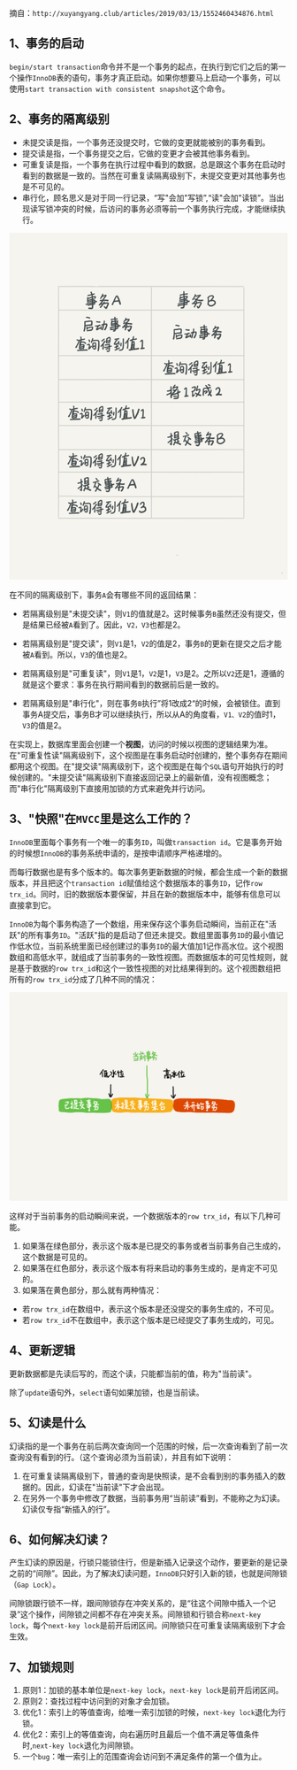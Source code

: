 摘自：`http://xuyangyang.club/articles/2019/03/13/1552460434876.html`

## 1、事务的启动

`begin/start transaction`命令并不是一个事务的起点，在执行到它们之后的第一个操作`InnoDB`表的语句，事务才真正启动。如果你想要马上启动一个事务，可以使用`start transaction with consistent snapshot`这个命令。



## 2、事务的隔离级别

* 未提交读是指，一个事务还没提交时，它做的变更就能被别的事务看到。
* 提交读是指，一个事务提交之后，它做的变更才会被其他事务看到。
* 可重复读是指，一个事务在执行过程中看到的数据，总是跟这个事务在启动时看到的数据是一致的。当然在可重复读隔离级别下，未提交变更对其他事务也是不可见的。
* 串行化，顾名思义是对于同一行记录，“写"会加"写锁”,“读"会加"读锁”。当出现读写锁冲突的时候，后访问的事务必须等前一个事务执行完成，才能继续执行。

![数据库事务](./assert/7.png)

在不同的隔离级别下，事务`A`会有哪些不同的返回结果：

* 若隔离级别是"未提交读"，则`V1`的值就是2。这时候事务`B`虽然还没有提交，但是结果已经被`A`看到了。因此，`V2，V3`也都是2。

* 若隔离级别是"提交读"，则`V1`是1，`V2`的值是2，事务`B`的更新在提交之后才能被`A`看到。所以，`V3`的值也是2。

* 若隔离级别是"可重复读"，则`V1`是1，`V2`是1，`V3`是2。之所以`V2`还是1，遵循的就是这个要求：事务在执行期间看到的数据前后是一致的。

* 若隔离级别是"串行化"，则在事务`B`执行”将1改成2“的时候，会被锁住。直到事务A提交后，事务B才可以继续执行，所以从A的角度看，`V1、V2`的值时1，`V3`的值是2。

在实现上，数据库里面会创建一个**视图**，访问的时候以视图的逻辑结果为准。在"可重复性读"隔离级别下，这个视图是在事务启动时创建的，整个事务存在期间都用这个视图。在"提交读"隔离级别下，这个视图是在每个`SQL`语句开始执行的时候创建的。"未提交读"隔离级别下直接返回记录上的最新值，没有视图概念；而"串行化"隔离级别下直接用加锁的方式来避免并行访问。

## 3、"快照"在`MVCC`里是这么工作的？

`InnoDB`里面每个事务有一个唯一的事务`ID`，叫做`transaction id`。它是事务开始的时候想`InnoDB`的事务系统申请的，是按申请顺序严格递增的。

而每行数据也是有多个版本的。每次事务更新数据的时候，都会生成一个新的数据版本，并且把这个`transaction id`赋值给这个数据版本的事务`ID`，记作`row trx_id`。同时，旧的数据版本要保留，并且在新的数据版本中，能够有信息可以直接拿到它。

`InnoDB`为每个事务构造了一个数组，用来保存这个事务启动瞬间，当前正在"活跃"的所有事务`ID`。"活跃"指的是启动了但还未提交。数组里面事务`ID`的最小值记作低水位，当前系统里面已经创建过的事务`ID`的最大值加1记作高水位。这个视图数组和高低水平，就组成了当前事务的一致性视图。而数据版本的可见性规则，就是基于数据的`row trx_id`和这个一致性视图的对比结果得到的。这个视图数组把所有的`row trx_id`分成了几种不同的情况：

![数据库视图](./assert/8.png)

这样对于当前事务的启动瞬间来说，一个数据版本的`row trx_id`，有以下几种可能。

1. 如果落在绿色部分，表示这个版本是已提交的事务或者当前事务自己生成的，这个数据是可见的。
2. 如果落在红色部分，表示这个版本有将来启动的事务生成的，是肯定不可见的。
3. 如果落在黄色部分，那么就有两种情况：

- 若`row trx_id`在数组中，表示这个版本是还没提交的事务生成的，不可见。
- 若`row trx_id`不在数组中，表示这个版本是已经提交了事务生成的，可见。



## 4、更新逻辑

更新数据都是先读后写的，而这个读，只能都当前的值，称为"当前读"。

除了`update`语句外，`select`语句如果加锁，也是当前读。



## 5、幻读是什么

幻读指的是一个事务在前后两次查询同一个范围的时候，后一次查询看到了前一次查询没有看到的行。（这个查询必须为当前读），并且有如下说明：

1. 在可重复读隔离级别下，普通的查询是快照读，是不会看到别的事务插入的数据的。因此，幻读在"当前读"下才会出现。
2. 在另外一个事务中修改了数据，当前事务用“当前读”看到，不能称之为幻读。幻读仅专指“新插入的行”。



## 6、如何解决幻读？

产生幻读的原因是，行锁只能锁住行，但是新插入记录这个动作，要更新的是记录之前的“间隙”。因此，为了解决幻读问题，`InnoDB`只好引入新的锁，也就是间隙锁（`Gap Lock`）。

间隙锁跟行锁不一样，跟间隙锁存在冲突关系的，是“往这个间隙中插入一个记录”这个操作，间隙锁之间都不存在冲突关系。间隙锁和行锁合称`next-key lock`，每个`next-key lock`是前开后闭区间。间隙锁只在可重复读隔离级别下才会生效。

## 7、加锁规则

1. 原则1：加锁的基本单位是`next-key lock`，`next-key lock`是前开后闭区间。
2. 原则2：查找过程中访问到的对象才会加锁。
3. 优化1：索引上的等值查询，给唯一索引加锁的时候，`next-key lock`退化为行锁。
4. 优化2：索引上的等值查询，向右遍历时且最后一个值不满足等值条件时,`next-key lock`退化为间隙锁。
5. 一个`bug`：唯一索引上的范围查询会访问到不满足条件的第一个值为止。















































